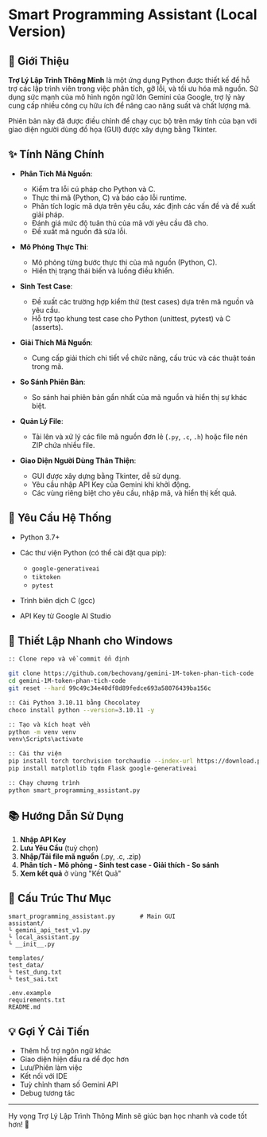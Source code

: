 # Smart Programming Assistant (Local Version)

## 🧠 Giới Thiệu

**Trợ Lý Lập Trình Thông Minh** là một ứng dụng Python được thiết kế để hỗ trợ các lập trình viên trong việc phân tích, gỡ lỗi, và tối ưu hóa mã nguồn. Sử dụng sức mạnh của mô hình ngôn ngữ lớn Gemini của Google, trợ lý này cung cấp nhiều công cụ hữu ích để nâng cao năng suất và chất lượng mã.

Phiên bản này đã được điều chỉnh để chạy cục bộ trên máy tính của bạn với giao diện người dùng đồ họa (GUI) được xây dựng bằng Tkinter.

## ✨ Tính Năng Chính

* **Phân Tích Mã Nguồn**:

  * Kiểm tra lỗi cú pháp cho Python và C.
  * Thực thi mã (Python, C) và báo cáo lỗi runtime.
  * Phân tích logic mã dựa trên yêu cầu, xác định các vấn đề và đề xuất giải pháp.
  * Đánh giá mức độ tuân thủ của mã với yêu cầu đã cho.
  * Đề xuất mã nguồn đã sửa lỗi.
* **Mô Phỏng Thực Thi**:

  * Mô phỏng từng bước thực thi của mã nguồn (Python, C).
  * Hiển thị trạng thái biến và luồng điều khiển.
* **Sinh Test Case**:

  * Đề xuất các trường hợp kiểm thử (test cases) dựa trên mã nguồn và yêu cầu.
  * Hỗ trợ tạo khung test case cho Python (unittest, pytest) và C (asserts).
* **Giải Thích Mã Nguồn**:

  * Cung cấp giải thích chi tiết về chức năng, cấu trúc và các thuật toán trong mã.
* **So Sánh Phiên Bản**:

  * So sánh hai phiên bản gần nhất của mã nguồn và hiển thị sự khác biệt.
* **Quản Lý File**:

  * Tải lên và xử lý các file mã nguồn đơn lẻ (`.py`, `.c`, `.h`) hoặc file nén ZIP chứa nhiều file.
* **Giao Diện Người Dùng Thân Thiện**:

  * GUI được xây dựng bằng Tkinter, dễ sử dụng.
  * Yêu cầu nhập API Key của Gemini khi khởi động.
  * Các vùng riêng biệt cho yêu cầu, nhập mã, và hiển thị kết quả.

## 🔧 Yêu Cầu Hệ Thống

* Python 3.7+
* Các thư viện Python (có thể cài đặt qua pip):

  * `google-generativeai`
  * `tiktoken`
  * `pytest`
* Trình biên dịch C (gcc)
* API Key từ Google AI Studio

## 🚀 Thiết Lập Nhanh cho Windows

```bash
:: Clone repo và về commit ổn định

git clone https://github.com/bechovang/gemini-1M-token-phan-tich-code
cd gemini-1M-token-phan-tich-code
git reset --hard 99c49c34e40df8d89fedce693a58076439ba156c

:: Cài Python 3.10.11 bằng Chocolatey
choco install python --version=3.10.11 -y

:: Tạo và kích hoạt vền
python -m venv venv
venv\Scripts\activate

:: Cài thư viện
pip install torch torchvision torchaudio --index-url https://download.pytorch.org/whl/cpu
pip install matplotlib tqdm Flask google-generativeai

:: Chạy chương trình
python smart_programming_assistant.py
```

## 📚 Hướng Dẫn Sử Dụng

1. **Nhập API Key**
2. **Lưu Yêu Cầu** (tuỳ chọn)
3. **Nhập/Tải file mã nguồn** (.py, .c, .zip)
4. **Phân tích - Mô phỏng - Sinh test case - Giải thích - So sánh**
5. **Xem kết quả** ở vùng "Kết Quả"

## 📂 Cấu Trúc Thư Mục

```
smart_programming_assistant.py       # Main GUI
assistant/
└ gemini_api_test_v1.py
└ local_assistant.py
└ __init__.py

templates/
test_data/
└ test_dung.txt
└ test_sai.txt

.env.example
requirements.txt
README.md
```

## 💡 Gợi Ý Cải Tiến

* Thêm hỗ trợ ngôn ngữ khác
* Giao diện hiện đầu ra dể đọc hơn
* Lưu/Phiên làm việc
* Kết nối với IDE
* Tuỳ chỉnh tham số Gemini API
* Debug tương tác

---

Hy vọng Trợ Lý Lập Trình Thông Minh sẽ giúc bạn học nhanh và code tốt hơn! 🚀
